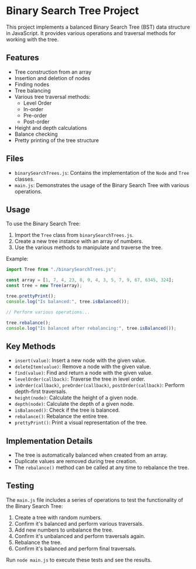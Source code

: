 # Binary Search Tree Project

This project implements a balanced Binary Search Tree (BST) data structure in JavaScript. It provides various operations and traversal methods for working with the tree.

## Features

- Tree construction from an array
- Insertion and deletion of nodes
- Finding nodes
- Tree balancing
- Various tree traversal methods:
  - Level Order
  - In-order
  - Pre-order
  - Post-order
- Height and depth calculations
- Balance checking
- Pretty printing of the tree structure

## Files

- `binarySearchTrees.js`: Contains the implementation of the `Node` and `Tree` classes.
- `main.js`: Demonstrates the usage of the Binary Search Tree with various operations.

## Usage

To use the Binary Search Tree:

1. Import the `Tree` class from `binarySearchTrees.js`.
2. Create a new tree instance with an array of numbers.
3. Use the various methods to manipulate and traverse the tree.

Example:

```javascript
import Tree from "./binarySearchTrees.js";

const array = [1, 7, 4, 23, 8, 9, 4, 3, 5, 7, 9, 67, 6345, 324];
const tree = new Tree(array);

tree.prettyPrint();
console.log("Is balanced:", tree.isBalanced());

// Perform various operations...

tree.rebalance();
console.log("Is balanced after rebalancing:", tree.isBalanced());
```

## Key Methods

- `insert(value)`: Insert a new node with the given value.
- `deleteItem(value)`: Remove a node with the given value.
- `find(value)`: Find and return a node with the given value.
- `levelOrder(callback)`: Traverse the tree in level order.
- `inOrder(callback)`, `preOrder(callback)`, `postOrder(callback)`: Perform depth-first traversals.
- `height(node)`: Calculate the height of a given node.
- `depth(node)`: Calculate the depth of a given node.
- `isBalanced()`: Check if the tree is balanced.
- `rebalance()`: Rebalance the entire tree.
- `prettyPrint()`: Print a visual representation of the tree.

## Implementation Details

- The tree is automatically balanced when created from an array.
- Duplicate values are removed during tree creation.
- The `rebalance()` method can be called at any time to rebalance the tree.

## Testing

The `main.js` file includes a series of operations to test the functionality of the Binary Search Tree:

1. Create a tree with random numbers.
2. Confirm it's balanced and perform various traversals.
3. Add new numbers to unbalance the tree.
4. Confirm it's unbalanced and perform traversals again.
5. Rebalance the tree.
6. Confirm it's balanced and perform final traversals.

Run `node main.js` to execute these tests and see the results.
